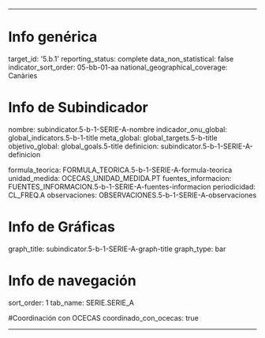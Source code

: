 ---

# Info genérica
target_id: '5.b.1'
reporting_status: complete
data_non_statistical: false
indicator_sort_order: 05-bb-01-aa
national_geographical_coverage: Canàries

# Info de Subindicador
nombre: subindicator.5-b-1-SERIE-A-nombre
indicador_onu_global: global_indicators.5-b-1-title
meta_global: global_targets.5-b-title
objetivo_global: global_goals.5-title
definicion: subindicator.5-b-1-SERIE-A-definicion

formula_teorica: FORMULA_TEORICA.5-b-1-SERIE-A-formula-teorica
unidad_medida: OCECAS_UNIDAD_MEDIDA.PT
fuentes_informacion: FUENTES_INFORMACION.5-b-1-SERIE-A-fuentes-informacion
periodicidad: CL_FREQ.A
observaciones: OBSERVACIONES.5-b-1-SERIE-A-observaciones
# Info de Gráficas
graph_title: subindicator.5-b-1-SERIE-A-graph-title
graph_type: bar

# Info de navegación
sort_order: 1
tab_name: SERIE.SERIE_A

#Coordinación con OCECAS
coordinado_con_ocecas: true

---